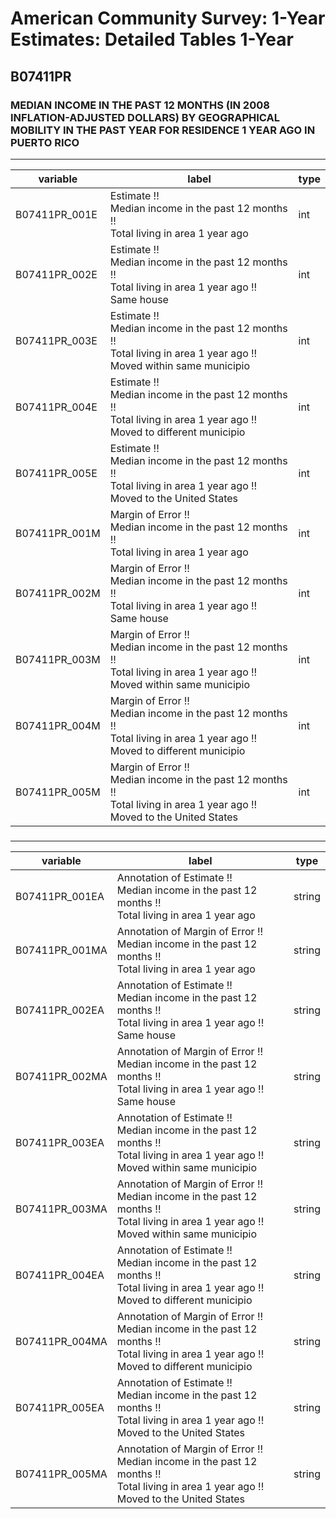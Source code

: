 # American Community Survey: 1-Year Estimates: Detailed Tables 1-Year

## B07411PR

### MEDIAN INCOME IN THE PAST 12 MONTHS (IN 2008 INFLATION-ADJUSTED DOLLARS) BY GEOGRAPHICAL MOBILITY IN THE PAST YEAR FOR RESIDENCE 1 YEAR AGO IN PUERTO RICO

___

| variable | label | type |
| ----- | ----- | ----- |
| B07411PR_001E | Estimate !!<br>Median income in the past 12 months !!<br>Total living in area 1 year ago | int |
| B07411PR_002E | Estimate !!<br>Median income in the past 12 months !!<br>Total living in area 1 year ago !!<br>Same house | int |
| B07411PR_003E | Estimate !!<br>Median income in the past 12 months !!<br>Total living in area 1 year ago !!<br>Moved within same municipio | int |
| B07411PR_004E | Estimate !!<br>Median income in the past 12 months !!<br>Total living in area 1 year ago !!<br>Moved to different municipio | int |
| B07411PR_005E | Estimate !!<br>Median income in the past 12 months !!<br>Total living in area 1 year ago !!<br>Moved to the United States | int |
| B07411PR_001M | Margin of Error !!<br>Median income in the past 12 months !!<br>Total living in area 1 year ago | int |
| B07411PR_002M | Margin of Error !!<br>Median income in the past 12 months !!<br>Total living in area 1 year ago !!<br>Same house | int |
| B07411PR_003M | Margin of Error !!<br>Median income in the past 12 months !!<br>Total living in area 1 year ago !!<br>Moved within same municipio | int |
| B07411PR_004M | Margin of Error !!<br>Median income in the past 12 months !!<br>Total living in area 1 year ago !!<br>Moved to different municipio | int |
| B07411PR_005M | Margin of Error !!<br>Median income in the past 12 months !!<br>Total living in area 1 year ago !!<br>Moved to the United States | int |
### 

___

| variable | label | type |
| ----- | ----- | ----- |
| B07411PR_001EA | Annotation of Estimate !!<br>Median income in the past 12 months !!<br>Total living in area 1 year ago | string |
| B07411PR_001MA | Annotation of Margin of Error !!<br>Median income in the past 12 months !!<br>Total living in area 1 year ago | string |
| B07411PR_002EA | Annotation of Estimate !!<br>Median income in the past 12 months !!<br>Total living in area 1 year ago !!<br>Same house | string |
| B07411PR_002MA | Annotation of Margin of Error !!<br>Median income in the past 12 months !!<br>Total living in area 1 year ago !!<br>Same house | string |
| B07411PR_003EA | Annotation of Estimate !!<br>Median income in the past 12 months !!<br>Total living in area 1 year ago !!<br>Moved within same municipio | string |
| B07411PR_003MA | Annotation of Margin of Error !!<br>Median income in the past 12 months !!<br>Total living in area 1 year ago !!<br>Moved within same municipio | string |
| B07411PR_004EA | Annotation of Estimate !!<br>Median income in the past 12 months !!<br>Total living in area 1 year ago !!<br>Moved to different municipio | string |
| B07411PR_004MA | Annotation of Margin of Error !!<br>Median income in the past 12 months !!<br>Total living in area 1 year ago !!<br>Moved to different municipio | string |
| B07411PR_005EA | Annotation of Estimate !!<br>Median income in the past 12 months !!<br>Total living in area 1 year ago !!<br>Moved to the United States | string |
| B07411PR_005MA | Annotation of Margin of Error !!<br>Median income in the past 12 months !!<br>Total living in area 1 year ago !!<br>Moved to the United States | string |

